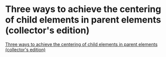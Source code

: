 # Three ways to achieve the centering of child elements in parent elements (collector's edition)
[Three ways to achieve the centering of child elements in parent elements (collector's edition)](https://aiwithcloud.com/2022/09/19/three_ways_to_achieve_the_centering_of_child_elements_in_parent_elements_collectors_edition/)